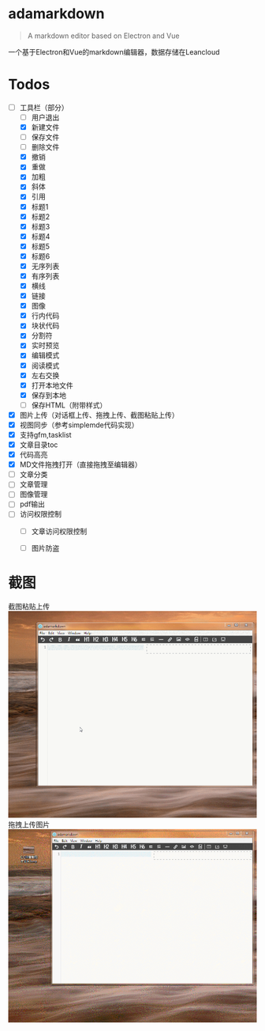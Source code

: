 # adamarkdown

> A markdown editor based on Electron and Vue

一个基于Electron和Vue的markdown编辑器，数据存储在Leancloud


# Todos
- [ ] 工具栏（部分）
  - [ ] 用户退出
  - [x] 新建文件
  - [ ] 保存文件
  - [ ] 删除文件
  - [x] 撤销
  - [x] 重做
  - [x] 加粗
  - [x] 斜体
  - [x] 引用
  - [x] 标题1
  - [x] 标题2
  - [x] 标题3
  - [x] 标题4
  - [x] 标题5
  - [x] 标题6
  - [x] 无序列表
  - [x] 有序列表
  - [x] 横线
  - [x] 链接
  - [x] 图像
  - [x] 行内代码
  - [x] 块状代码
  - [x] 分割符
  - [x] 实时预览
  - [x] 编辑模式
  - [x] 阅读模式
  - [x] 左右交换
  - [x] 打开本地文件
  - [x] 保存到本地
  - [ ] 保存HTML（附带样式）
- [x] 图片上传（对话框上传、拖拽上传、截图粘贴上传）
- [x] 视图同步（参考simplemde代码实现）
- [x] 支持gfm,tasklist
- [x] 文章目录toc
- [x] 代码高亮
- [x] MD文件拖拽打开（直接拖拽至编辑器）
- [ ] 文章分类
- [ ] 文章管理
- [ ] 图像管理
- [ ] pdf输出
- [ ] 访问权限控制
  - [ ] 文章访问权限控制
  - [ ] 图片防盗
  
  
# 截图

截图粘贴上传
![](./docs/images/截屏粘贴上传.gif)
拖拽上传图片
![](./docs/images/拖拽上传.gif)
